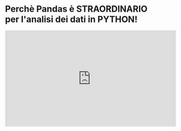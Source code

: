 # Perchè **Pandas** è STRAORDINARIO per l'analisi dei dati in PYTHON!

<iframe width="560" height="315" src="https://www.youtube.com/embed/Ku6j9PU_kAY?si=975VyFX4fCn0QuIf" title="YouTube video player" frameborder="0" allow="accelerometer; autoplay; clipboard-write; encrypted-media; gyroscope; picture-in-picture; web-share" referrerpolicy="strict-origin-when-cross-origin" allowfullscreen></iframe>
